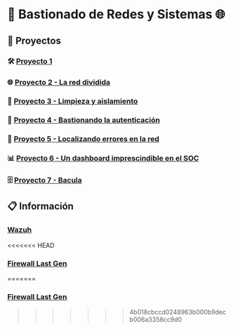 # 🛜 Bastionado de Redes y Sistemas 🌐

## 📂 Proyectos

### 🛠️ [Proyecto 1](Proyecto%201)

### 🌐 [Proyecto 2 - La red dividida](Proyecto%202%20-%20La%20red%20dividida)

### 🧹 [Proyecto 3 - Limpieza y aislamiento](Proyecto%203%20-%20Limpieza%20y%20aislamiento)

### 🔑 [Proyecto 4 - Bastionando la autenticación](Proyecto%204%20-%20Bastionando%20la%20autenticación)

### 🚨 [Proyecto 5 - Localizando errores en la red](Proyecto%205%20-%20Localizando%20errores%20en%20la%20red)

### 📊 [Proyecto 6 - Un dashboard imprescindible en el SOC](Proyecto%206%20-%20Un%20dashboard%20imprescindible%20en%20el%20SOC/README.pdf)

### 🗄️ [Proyecto 7 - Bacula](Proyecto%207%20-%20Bacula/)

## 📋 Información

### [Wazuh](Wazuh)

<<<<<<< HEAD
### [Firewall Last Gen](Firewall%20Last%20Gen)
=======
### [Firewall Last Gen](Firewall%20Last%20Gen)
>>>>>>> 4b018cbccd0248963b000b9decb006a3358cc9d0
